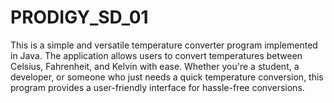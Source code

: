 # PRODIGY_SD_01
This is a simple and versatile temperature converter program implemented in Java. The application allows users to convert temperatures between Celsius, Fahrenheit, and Kelvin with ease. Whether you're a student, a developer, or someone who just needs a quick temperature conversion, this program provides a user-friendly interface for hassle-free conversions.
